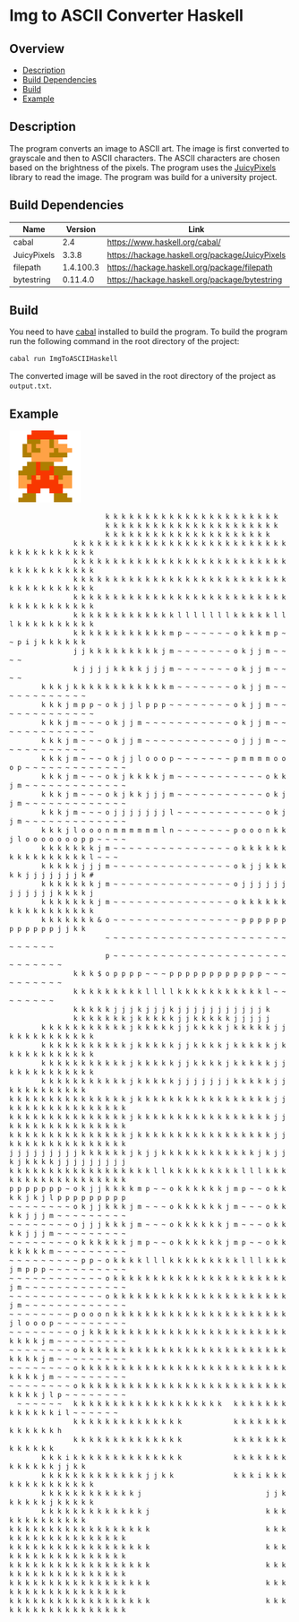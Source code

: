 # Img to ASCII Converter Haskell

## Overview

-   [Description](#description)
-   [Build Dependencies](#build-dependencies)
-   [Build](#build)
-   [Example](#example)

## Description

The program converts an image to ASCII art. The image is first converted to grayscale and then to ASCII characters. The ASCII characters are chosen based on the brightness of the pixels. The program uses the [JuicyPixels](https://hackage.haskell.org/package/JuicyPixels) library to read the image. The program was build for a university project.

## Build Dependencies

| Name        | Version   | Link                                            |
| ----------- | --------- | ----------------------------------------------- |
| cabal       | 2.4       | https://www.haskell.org/cabal/                  |
| JuicyPixels | 3.3.8     | https://hackage.haskell.org/package/JuicyPixels |
| filepath    | 1.4.100.3 | https://hackage.haskell.org/package/filepath    |
| bytestring  | 0.11.4.0  | https://hackage.haskell.org/package/bytestring  |

## Build

You need to have [cabal](https://www.haskell.org/cabal/) installed to build the program.
To build the program run the following command in the root directory of the project:

```bash
cabal run ImgToASCIIHaskell
```

The converted image will be saved in the root directory of the project as `output.txt`.

## Example

![mario_small](images/mario.png)

```
                        k k k k k k k k k k k k k k k k k k k k k k
                        k k k k k k k k k k k k k k k k k k k k k k
                        k k k k k k k k k k k k k k k k k k k k k
                k k k k k k k k k k k k k k k k k k k k k k k k k k k k k k k k k k k k k k
                k k k k k k k k k k k k k k k k k k k k k k k k k k k k k k k k k k k k k k
                k k k k k k k k k k k k k k k k k k k k k k k k k k k k k k k k k k k k k k
                k k k k k k k k k k k k k k k k k k k k k k k k k k k k k k k k k k k k k k
                k k k k k k k k k k k k k l l l l l l l k k k k k l l l k k k k k k k k k k
                k k k k k k k k k k k k m p ~ ~ ~ ~ ~ ~ o k k k m p ~ ~ p i j k k k k k k
                j j k k k k k k k k k j m ~ ~ ~ ~ ~ ~ ~ o k j j m ~ ~ ~ ~
                k j j j j k k k k j j j m ~ ~ ~ ~ ~ ~ ~ o k j j m ~ ~ ~ ~
        k k k j k k k k k k k k k k k k m ~ ~ ~ ~ ~ ~ ~ o k j j m ~ ~ ~ ~ ~ ~ ~ ~ ~ ~ ~ ~
        k k k j m p p ~ o k j j l p p p ~ ~ ~ ~ ~ ~ ~ ~ o k j j m ~ ~ ~ ~ ~ ~ ~ ~ ~ ~ ~ ~ ~
        k k k j m ~ ~ ~ o k j j m ~ ~ ~ ~ ~ ~ ~ ~ ~ ~ ~ o k j j m ~ ~ ~ ~ ~ ~ ~ ~ ~ ~ ~ ~ ~
        k k k j m ~ ~ ~ o k j j m ~ ~ ~ ~ ~ ~ ~ ~ ~ ~ ~ o j j j m ~ ~ ~ ~ ~ ~ ~ ~ ~ ~ ~ ~
        k k k j m ~ ~ ~ o k j j l o o o p ~ ~ ~ ~ ~ ~ ~ p m m m m o o o p ~ ~ ~ ~ ~ ~ ~ ~ ~ ~ ~ ~ ~
        k k k j m ~ ~ ~ o k j k k k k j m ~ ~ ~ ~ ~ ~ ~ ~ ~ ~ ~ o k k j m ~ ~ ~ ~ ~ ~ ~ ~ ~ ~ ~ ~ ~
        k k k j m ~ ~ ~ o k j k k j j j m ~ ~ ~ ~ ~ ~ ~ ~ ~ ~ ~ o k j j m ~ ~ ~ ~ ~ ~ ~ ~ ~ ~ ~ ~ ~
        k k k j m ~ ~ ~ o j j j j j j j l ~ ~ ~ ~ ~ ~ ~ ~ ~ ~ ~ o k j j m ~ ~ ~ ~ ~ ~ ~ ~ ~ ~ ~ ~ ~
        k k k j l o o o n m m m m m m l n ~ ~ ~ ~ ~ ~ ~ p o o o n k k j l o o o o o o o p p ~ ~ ~ ~
        k k k k k k k j m ~ ~ ~ ~ ~ ~ ~ ~ ~ ~ ~ ~ ~ ~ ~ o k k k k k k k k k k k k k k k k l ~ ~ ~
        k k k k k j j j m ~ ~ ~ ~ ~ ~ ~ ~ ~ ~ ~ ~ ~ ~ ~ o k j j k k k k k j j j j j j j k #
        k k k k k k k j m ~ ~ ~ ~ ~ ~ ~ ~ ~ ~ ~ ~ ~ ~ ~ o j j j j j j j j j j j j k k k k j
        k k k k k k k j m ~ ~ ~ ~ ~ ~ ~ ~ ~ ~ ~ ~ ~ ~ ~ o k k k k k k k k k k k k k k k k k
        k k k k k k k & o ~ ~ ~ ~ ~ ~ ~ ~ ~ ~ ~ ~ ~ ~ ~ ~ p p p p p p p p p p p p j j k k
                        ~ ~ ~ ~ ~ ~ ~ ~ ~ ~ ~ ~ ~ ~ ~ ~ ~ ~ ~ ~ ~ ~ ~ ~ ~ ~ ~ ~ ~
                        p ~ ~ ~ ~ ~ ~ ~ ~ ~ ~ ~ ~ ~ ~ ~ ~ ~ ~ ~ ~ ~ ~ ~ ~ ~ ~ ~ ~ ~
                k k k $ o p p p p ~ ~ ~ p p p p p p p p p p p p ~ ~ ~ ~ ~ ~ ~ ~ ~ ~
                k k k k k k k k k l l l l k k k k k k k k k k k l ~ ~ ~ ~ ~ ~ ~ ~
                k k k k k j j j k j j j k j j j j j j j j j j j k
                k k k k k k k j k k k k k j j k k k k k j j j j j
        k k k k k k k k k k k j k k k k k j j k k k k j k k k k k j j k k k k k k k k k k k
        k k k k k k k k k k k j k k k k k j j k k k k j k k k k k j k k k k k k k k k k k k
        k k k k k k k k k k k j k k k k k j j k k k k j k k k k k j j k k k k k k k k k k k
        k k k k k k k k k k k j k k k k k j j j j j j j k k k k k j j k k k k k k k k k k
k k k k k k k k k k k k k k k j k k k k k k k k k k k k k k k k k j j k k k k k k k k k k k k k k k
k k k k k k k k k k k k k k k j k k k k k k k k k k k k k k k k k j j k k k k k k k k k k k k k k k
k k k k k k k k k k k k k k k j k k k k k k k k k k k k k k k k k j j k k k k k k k k k k k k k k k
j j j j j j j j j k k k k k k j k j j k k k k k k k k k k k k j k j j k j k k k k j j j j j j j j j
k k k k k k k k k k k k k k k k k k l l k k k k k k k k k l l l k k k k k k k k k k k k k k k k k k
p p p p p p p ~ o k j j k k k k m p ~ ~ o k k k k k k j m p ~ ~ o k k k k j k j l p p p p p p p p p
~ ~ ~ ~ ~ ~ ~ ~ o k j j k k k j m ~ ~ ~ o k k k k k k j m ~ ~ ~ o k k k k j j j m ~ ~ ~ ~ ~ ~ ~ ~ ~
~ ~ ~ ~ ~ ~ ~ ~ o j j j k k k j m ~ ~ ~ o k k k k k k j m ~ ~ ~ o k k k k j j j m ~ ~ ~ ~ ~ ~ ~ ~ ~
~ ~ ~ ~ ~ ~ ~ ~ o k k k k k k j m p ~ ~ o k k k k k k j m p ~ ~ o k k k k k k k m ~ ~ ~ ~ ~ ~ ~ ~ ~
~ ~ ~ ~ ~ ~ ~ ~ ~ p p ~ o k k k k l l l k k k k k k k k k l l l k k k j m p p p ~ ~ ~ ~ ~ ~ ~ ~ ~ ~
~ ~ ~ ~ ~ ~ ~ ~ ~ ~ ~ ~ o k k k k k k k k k k k k k k k k k k k k k k j m ~ ~ ~ ~ ~ ~ ~ ~ ~ ~ ~ ~ ~
~ ~ ~ ~ ~ ~ ~ ~ ~ ~ ~ ~ o k k k k k k k k k k k k k k k k k k k k k k j m ~ ~ ~ ~ ~ ~ ~ ~ ~ ~ ~ ~ ~
~ ~ ~ ~ ~ ~ ~ ~ p o o o n k k k k k k k k k k k k k k k k k k k k k k j l o o o p ~ ~ ~ ~ ~ ~ ~ ~ ~
~ ~ ~ ~ ~ ~ ~ ~ o j k k k k k k k k k k k k k k k k k k k k k k k k k k k k k j m ~ ~ ~ ~ ~ ~ ~ ~ ~
~ ~ ~ ~ ~ ~ ~ ~ o k k k k k k k k k k k k k k k k k k k k k k k k k k k k k k j m ~ ~ ~ ~ ~ ~ ~ ~ ~
~ ~ ~ ~ ~ ~ ~ ~ o k k k k k k k k k k k k k k k k k k k k k k k k k k k k k k j m ~ ~ ~ ~ ~ ~ ~ ~ ~
~ ~ ~ ~ ~ ~ ~ ~ o k k k k k k k k k k k k k k k k k k k k k k k k k k k k k k j l p ~ ~ ~ ~ ~ ~ ~ ~
  ~ ~ ~ ~ ~ ~   k k k k k k k k k k k k k k k k k k k   k k k k k k k k k k k k k i l ~ ~ ~ ~ ~ ~
                k k k k k k k k k k k k k k             k k k k k k k k k k k k k h
                k k k k k k k k k k k k k k             k k k k k k k k k k k k k
        k k k i k k k k k k k k k k k k k k             k k k k k k k k k k k k k j j k k
        k k k k k k k k k k k k k j j k k               k k k i k k k k k k k k k k k k k k
        k k k k k k k k k k k k j                               j j k k k k k k j k k k k k
        k k k k k k k k k k k k k j                             k k k k k k k k k k k k k
k k k k k k k k k k k k k k k k k k                             k k k k k k k k k k k k k k k k k k
k k k k k k k k k k k k k k k k k k                             k k k k k k k k k k k k k k k k k k
k k k k k k k k k k k k k k k k k k                             k k k k k k k k k k k k k k k k k k
k k k k k k k k k k k k k k k k k k                             k k k k k k k k k k k k k k k k k k
k k k k k k k k k k k k k k k k k k                             k k k k k k k k k k k k k k k k k k
```
